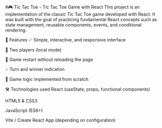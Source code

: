 #🎮 Tic Tac Toe - Tic Tac Toe Game with React
This project is an implementation of the classic Tic Tac Toe game developed with React. It was built with the goal of practicing fundamental React concepts such as state management, reusable components, events, and conditional rendering.

🚀 Features
✅ Simple, interactive, and responsive interface

🎯 Two players (local mode)

🔄 Game restart without reloading the page

💡 Turn and winner indication

🧠 Game logic implemented from scratch

🛠️ Technologies used
React (useState, props, functional components)

HTML5 & CSS3

JavaScript (ES6+)

Vite / Create React App (depending on configuration)
